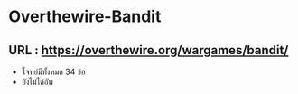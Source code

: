 # Overthewire-Bandit
## URL : https://overthewire.org/wargames/bandit/
  * โจทย์มีทั้งหมด 34 ข้อ
  * ยังไม่ได้อัพ
